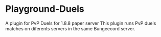 # Playground-Duels
A plugin for PvP Duels for 1.8.8 paper server
This plugin runs PvP duels matches on diferents servers in the same Bungeecord server.
